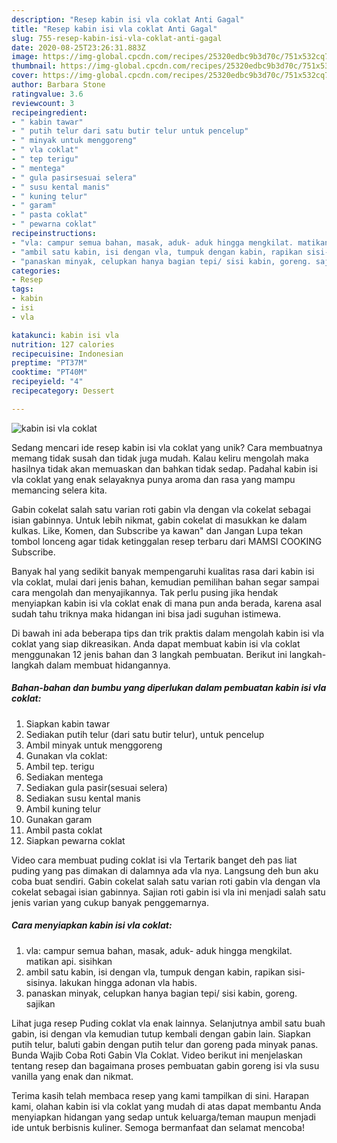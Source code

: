```yaml
---
description: "Resep kabin isi vla coklat Anti Gagal"
title: "Resep kabin isi vla coklat Anti Gagal"
slug: 755-resep-kabin-isi-vla-coklat-anti-gagal
date: 2020-08-25T23:26:31.883Z
image: https://img-global.cpcdn.com/recipes/25320edbc9b3d70c/751x532cq70/kabin-isi-vla-coklat-foto-resep-utama.jpg
thumbnail: https://img-global.cpcdn.com/recipes/25320edbc9b3d70c/751x532cq70/kabin-isi-vla-coklat-foto-resep-utama.jpg
cover: https://img-global.cpcdn.com/recipes/25320edbc9b3d70c/751x532cq70/kabin-isi-vla-coklat-foto-resep-utama.jpg
author: Barbara Stone
ratingvalue: 3.6
reviewcount: 3
recipeingredient:
- " kabin tawar"
- " putih telur dari satu butir telur untuk pencelup"
- " minyak untuk menggoreng"
- " vla coklat"
- " tep terigu"
- " mentega"
- " gula pasirsesuai selera"
- " susu kental manis"
- " kuning telur"
- " garam"
- " pasta coklat"
- " pewarna coklat"
recipeinstructions:
- "vla: campur semua bahan, masak, aduk- aduk hingga mengkilat. matikan api. sisihkan"
- "ambil satu kabin, isi dengan vla, tumpuk dengan kabin, rapikan sisi- sisinya. lakukan hingga adonan vla habis."
- "panaskan minyak, celupkan hanya bagian tepi/ sisi kabin, goreng. sajikan"
categories:
- Resep
tags:
- kabin
- isi
- vla

katakunci: kabin isi vla 
nutrition: 127 calories
recipecuisine: Indonesian
preptime: "PT37M"
cooktime: "PT40M"
recipeyield: "4"
recipecategory: Dessert

---
```



![kabin isi vla coklat](https://img-global.cpcdn.com/recipes/25320edbc9b3d70c/751x532cq70/kabin-isi-vla-coklat-foto-resep-utama.jpg)

Sedang mencari ide resep kabin isi vla coklat yang unik? Cara membuatnya memang tidak susah dan tidak juga mudah. Kalau keliru mengolah maka hasilnya tidak akan memuaskan dan bahkan tidak sedap. Padahal kabin isi vla coklat yang enak selayaknya punya aroma dan rasa yang mampu memancing selera kita.

Gabin cokelat salah satu varian roti gabin vla dengan vla cokelat sebagai isian gabinnya. Untuk lebih nikmat, gabin cokelat di masukkan ke dalam kulkas. Like, Komen, dan Subscribe ya kawan&#34; dan Jangan Lupa tekan tombol lonceng agar tidak ketinggalan resep terbaru dari MAMSI COOKING Subscribe.

Banyak hal yang sedikit banyak mempengaruhi kualitas rasa dari kabin isi vla coklat, mulai dari jenis bahan, kemudian pemilihan bahan segar sampai cara mengolah dan menyajikannya. Tak perlu pusing jika hendak menyiapkan kabin isi vla coklat enak di mana pun anda berada, karena asal sudah tahu triknya maka hidangan ini bisa jadi suguhan istimewa.


Di bawah ini ada beberapa tips dan trik praktis dalam mengolah kabin isi vla coklat yang siap dikreasikan. Anda dapat membuat kabin isi vla coklat menggunakan 12 jenis bahan dan 3 langkah pembuatan. Berikut ini langkah-langkah dalam membuat hidangannya.

<!--inarticleads1-->

##### Bahan-bahan dan bumbu yang diperlukan dalam pembuatan kabin isi vla coklat:

1. Siapkan  kabin tawar
1. Sediakan  putih telur (dari satu butir telur), untuk pencelup
1. Ambil  minyak untuk menggoreng
1. Gunakan  vla coklat:
1. Ambil  tep. terigu
1. Sediakan  mentega
1. Sediakan  gula pasir(sesuai selera)
1. Sediakan  susu kental manis
1. Ambil  kuning telur
1. Gunakan  garam
1. Ambil  pasta coklat
1. Siapkan  pewarna coklat


Video cara membuat puding coklat isi vla Tertarik banget deh pas liat puding yang pas dimakan di dalamnya ada vla nya. Langsung deh bun aku coba buat sendiri. Gabin cokelat salah satu varian roti gabin vla dengan vla cokelat sebagai isian gabinnya. Sajian roti gabin isi vla ini menjadi salah satu jenis varian yang cukup banyak penggemarnya. 

<!--inarticleads2-->

##### Cara menyiapkan kabin isi vla coklat:

1. vla: campur semua bahan, masak, aduk- aduk hingga mengkilat. matikan api. sisihkan
1. ambil satu kabin, isi dengan vla, tumpuk dengan kabin, rapikan sisi- sisinya. lakukan hingga adonan vla habis.
1. panaskan minyak, celupkan hanya bagian tepi/ sisi kabin, goreng. sajikan


Lihat juga resep Puding coklat vla enak lainnya. Selanjutnya ambil satu buah gabin, isi dengan vla kemudian tutup kembali dengan gabin lain. Siapkan putih telur, baluti gabin dengan putih telur dan goreng pada minyak panas. Bunda Wajib Coba Roti Gabin Vla Coklat. Video berikut ini menjelaskan tentang resep dan bagaimana proses pembuatan gabin goreng isi vla susu vanilla yang enak dan nikmat. 

Terima kasih telah membaca resep yang kami tampilkan di sini. Harapan kami, olahan kabin isi vla coklat yang mudah di atas dapat membantu Anda menyiapkan hidangan yang sedap untuk keluarga/teman maupun menjadi ide untuk berbisnis kuliner. Semoga bermanfaat dan selamat mencoba!
